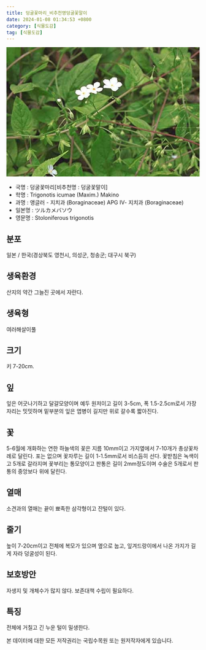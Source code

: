 ```yaml
---
title: 덩굴꽃마리_비추천명덩굴꽃말이
date: 2024-01-08 01:34:53 +0800
category: [식물도감]
tag: [식물도감]
---
```




![덩굴꽃마리[비추천명 : 덩굴꽃말이]](/assets/img/fileUpload/plants/basic/Boraginaceae/Trigonotis/7808/7808_1_th2.jpg)
- 국명 : 덩굴꽃마리[비추천명 : 덩굴꽃말이]
- 학명 : Trigonotis icumae (Maxim.) Makino
- 과명 : 앵글러 - 지치과 (Boraginaceae) APG Ⅳ- 지치과 (Boraginaceae)
- 일본명 : ツルカメバソウ
- 영문명 : Stoloniferous trigonotis


## 분포
일본 / 한국(경상북도 영천시, 의성군, 청송군; 대구시 북구) 
## 생육환경
산지의 약간 그늘진 곳에서 자란다.
## 생육형
여러해살이풀
## 크기
키 7-20cm.
## 잎
잎은 어긋나기하고 달걀모양이며 예두 원저이고 길이 3-5cm, 폭 1.5-2.5cm로서 가장자리는 밋밋하며 밑부분의 잎은 엽병이 길지만 위로 갈수록 짧아진다.
## 꽃
5-6월에 개화하는 연한 하늘색의 꽃은 지름 10mm이고 가지옆에서 7-10개가 총상꽃차례로 달린다. 포는 없으며 꽃자루는 길이 1-1.5mm로서 비스듬히 선다. 꽃받침은 녹색이고 5개로 갈라지며 꽃부리는 통모양이고 판통은 길이 2mm정도이며 수술은 5개로서 판통의 중앙보다 위에 달린다.
## 열매
소견과의 열매는 끝이 뾰족한 삼각형이고 잔털이 있다.
## 줄기
높이 7-20cm이고 전체에 복모가 있으며 옆으로 눕고, 잎겨드랑이에서 나온 가지가 길게 자라 덩굴성이 된다.
## 보호방안
자생지 및 개체수가 많지 않다. 보존대책 수립이 필요하다.
## 특징
전체에 거칠고 긴 누운 털이 밀생한다.






본 데이터에 대한 모든 저작권리는 국립수목원 또는 원저작자에게 있습니다.
